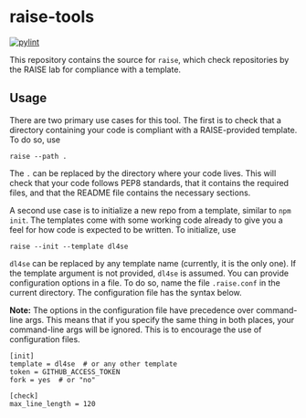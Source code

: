 # raise-tools

[![pylint](https://github.com/yrahul3910/raise-tools/actions/workflows/pylint.yml/badge.svg)](https://github.com/yrahul3910/raise-tools/actions/workflows/pylint.yml)

This repository contains the source for `raise`, which check repositories by the RAISE lab for compliance with a template.

## Usage

There are two primary use cases for this tool. The first is to check that a directory containing your code is compliant with a RAISE-provided template. To do so, use

```
raise --path .
```

The `.` can be replaced by the directory where your code lives. This will check that your code follows PEP8 standards, that it contains the required files, and that the README file contains the necessary sections.

A second use case is to initialize a new repo from a template, similar to `npm init`. The templates come with some working code already to give you a feel for how code is expected to be written. To initialize, use

```
raise --init --template dl4se
```

`dl4se` can be replaced by any template name (currently, it is the only one). If the template argument is not provided, `dl4se` is assumed. You can provide configuration options in a file. To do so, name the file `.raise.conf` in the current directory. The configuration file has the syntax below.

**Note:** The options in the configuration file have precedence over command-line args. This means that if you specify the same thing in both places, your command-line args will be ignored. This is to encourage the use of configuration files.

```
[init]
template = dl4se  # or any other template
token = GITHUB_ACCESS_TOKEN
fork = yes  # or "no"

[check]
max_line_length = 120
```

